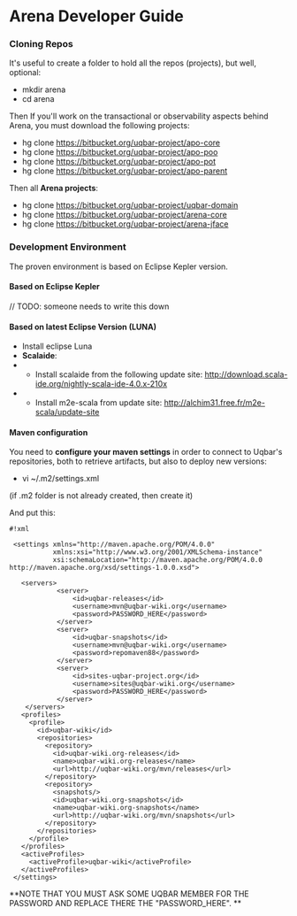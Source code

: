 # Arena Developer Guide #


### Cloning Repos ###

It's useful to create a folder to hold all the repos (projects), but well, optional:

* mkdir arena
* cd arena

Then If you'll work on the transactional or observability aspects behind Arena, you must download the following projects:

* hg clone https://bitbucket.org/uqbar-project/apo-core
* hg clone https://bitbucket.org/uqbar-project/apo-poo
* hg clone https://bitbucket.org/uqbar-project/apo-pot
* hg clone https://bitbucket.org/uqbar-project/apo-parent

Then all **Arena projects**:

* hg clone https://bitbucket.org/uqbar-project/uqbar-domain
* hg clone https://bitbucket.org/uqbar-project/arena-core
* hg clone https://bitbucket.org/uqbar-project/arena-jface


### Development Environment ###

The proven environment is based on Eclipse Kepler version.

#### Based on Eclipse Kepler ####

// TODO: someone needs to write this down

#### Based on latest Eclipse Version (LUNA) #####

* Install eclipse Luna
* **Scalaide**:
* + Install scalaide from the following update site: http://download.scala-ide.org/nightly-scala-ide-4.0.x-210x
* + Install m2e-scala from update site: http://alchim31.free.fr/m2e-scala/update-site

#### Maven configuration ####

You need to **configure your maven settings** in order to connect to Uqbar's repositories, both to retrieve artifacts, but also to deploy new versions:

* vi ~/.m2/settings.xml

(if .m2 folder is not already created, then create it)

And put this:


```
#!xml

 <settings xmlns="http://maven.apache.org/POM/4.0.0"  
           xmlns:xsi="http://www.w3.org/2001/XMLSchema-instance"
           xsi:schemaLocation="http://maven.apache.org/POM/4.0.0 http://maven.apache.org/xsd/settings-1.0.0.xsd">

   <servers>
            <server>
                <id>uqbar-releases</id>
                <username>mvn@uqbar-wiki.org</username>
                <password>PASSWORD_HERE</password>
            </server>
            <server>
                <id>uqbar-snapshots</id>
                <username>mvn@uqbar-wiki.org</username>
                <password>repomaven88</password>
            </server>
            <server>
                <id>sites-uqbar-project.org</id>
                <username>sites@uqbar-wiki.org</username>
                <password>PASSWORD_HERE</password>
            </server>
    </servers>
   <profiles>
     <profile>
       <id>uqbar-wiki</id>
       <repositories>
         <repository>
           <id>uqbar-wiki.org-releases</id>
           <name>uqbar-wiki.org-releases</name>
           <url>http://uqbar-wiki.org/mvn/releases</url>
         </repository>
         <repository>
           <snapshots/>
           <id>uqbar-wiki.org-snapshots</id>
           <name>uqbar-wiki.org-snapshots</name>
           <url>http://uqbar-wiki.org/mvn/snapshots</url>
         </repository>
       </repositories>
     </profile>
   </profiles>
   <activeProfiles>
     <activeProfile>uqbar-wiki</activeProfile>
   </activeProfiles>
 </settings>
```

**NOTE THAT YOU MUST ASK SOME UQBAR MEMBER FOR THE PASSWORD AND REPLACE THERE THE "PASSWORD_HERE".
**
